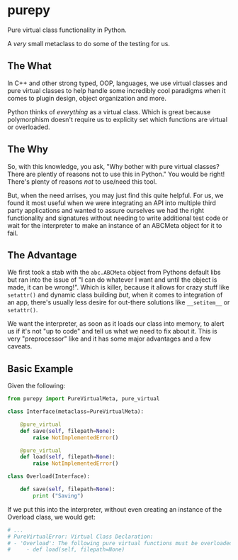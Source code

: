 purepy
======
Pure virtual class functionality in Python.

A _very_ small metaclass to do some of the testing for us.

## The What
In C++ and other strong typed, OOP, languages, we use virtual classes and pure virtual classes to help
handle some incredibly cool paradigms when it comes to plugin design, object organization and more.

Python thinks of _everything_ as a virtual class. Which is great because polymorphism doesn't
require us to explicity set which functions are virtual or overloaded.

## The Why
So, with this knowledge, you ask, "Why bother with pure virtual classes? There are plently of reasons
not to use this in Python." You would be right! There's plenty of reasons _not_ to use/need this tool.

But, when the need arrises, you may just find this quite helpful. For us, we found it most useful when
we were integrating an API into multiple third party applications and wanted to assure ourselves we had
the right functionality and signatures without needing to write additional test code or wait for the
interpreter to make an instance of an ABCMeta object for it to fail.

## The Advantage
We first took a stab with the `abc.ABCMeta` object from Pythons default libs but ran into the issue of
"I can do whatever I want and until the object is made, it can be wrong!". Which is killer, because it
allows for crazy stuff like `setattr()` and dynamic class building _but_, when it comes to integration
of an app, there's usually less desire for out-there solutions like `__setitem__` or `setattr()`.

We want the interpreter, as soon as it loads our class into memory, to alert us if it's not "up to
code" and tell us what we need to fix about it. This is very "preprocessor" like and it has some major
advantages and a few caveats.

## Basic Example

Given the following:
```python
from purepy import PureVirtualMeta, pure_virtual

class Interface(metaclass=PureVirtualMeta):

    @pure_virtual
    def save(self, filepath=None):
        raise NotImplementedError()

    @pure_virtual
    def load(self, filepath=None):
        raise NotImplementedError()

class Overload(Interface):

    def save(self, filepath=None):
        print ("Saving")
```

If we put this into the interpreter, without even creating an instance of the Overload class, we
would get:

```python
# ...
# PureVirtualError: Virtual Class Declaration:
# - 'Overload': The following pure virtual functions must be overloaded from base: 'Interface' before class can be used:
#     - def load(self, filepath=None)
```
